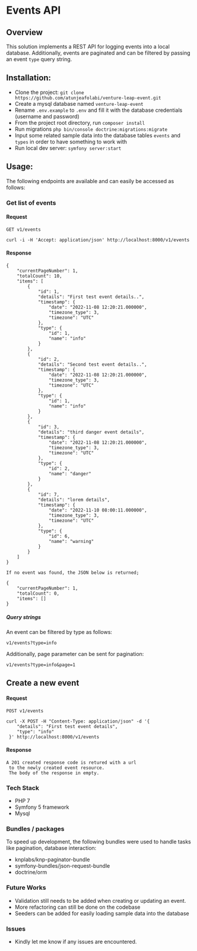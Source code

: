 # Events API

## Overview
This solution implements a REST API for logging events into a local database. Additionally, events are paginated and can be filtered by passing an event `type` query string.

## Installation:
- Clone the project: ```git clone https://github.com/atunjeafolabi/venture-leap-event.git```
- Create a mysql database named ```venture-leap-event```
- Rename ```.env.example``` to ```.env``` and fill it with the database credentials (username and password)
- From the project root directory, run `composer install`
- Run migrations ```php bin/console doctrine:migrations:migrate```
- Input some related sample data into the database tables `events` and `types` in order to have something to work with
- Run local dev server: ```symfony server:start``` 

## Usage:
The following endpoints are available and can easily be accessed as follows: 

### Get list of events

#### Request

`GET v1/events`

    curl -i -H 'Accept: application/json' http://localhost:8000/v1/events

#### Response

    {
        "currentPageNumber": 1,
        "totalCount": 10,
        "items": [
            {
                "id": 1,
                "details": "First test event details..",
                "timestamp": {
                    "date": "2022-11-08 12:20:21.000000",
                    "timezone_type": 3,
                    "timezone": "UTC"
                },
                "type": {
                    "id": 1,
                    "name": "info"
                }
            },
            {
                "id": 2,
                "details": "Second test event details..",
                "timestamp": {
                    "date": "2022-11-08 12:20:21.000000",
                    "timezone_type": 3,
                    "timezone": "UTC"
                },
                "type": {
                    "id": 1,
                    "name": "info"
                }
            },
            {
                "id": 3,
                "details": "third danger event details",
                "timestamp": {
                    "date": "2022-11-08 12:20:21.000000",
                    "timezone_type": 3,
                    "timezone": "UTC"
                },
                "type": {
                    "id": 2,
                    "name": "danger"
                }
            },
            {
                "id": 7,
                "details": "lorem details",
                "timestamp": {
                    "date": "2022-11-10 08:00:11.000000",
                    "timezone_type": 3,
                    "timezone": "UTC"
                },
                "type": {
                    "id": 6,
                    "name": "warning"
                }
            }
        ]
    }
    
    If no event was found, the JSON below is returned;
    
    {
        "currentPageNumber": 1,
        "totalCount": 0,
        "items": []
    }

##### Query strings    
An event can be filtered by type as follows:
``` 
v1/events?type=info
```

Additionally, page parameter can be sent for pagination:
``` 
v1/events?type=info&page=1
```

## Create a new event

#### Request

`POST v1/events`

    curl -X POST -H "Content-Type: application/json" -d '{
        "details": "First test event details",
        "type": "info"
     }' http://localhost:8000/v1/events


#### Response

    A 201 created response code is retured with a url
     to the newly created event resource.
     The body of the response in empty.

### Tech Stack

- PHP 7
- Symfony 5 framework
- Mysql

### Bundles / packages
To speed up development, the following bundles were used to handle tasks like pagination, database interaction:
- knplabs/knp-paginator-bundle
- symfony-bundles/json-request-bundle
- doctrine/orm

### Future Works
- Validation still needs to be added when creating or updating an event.
- More refactoring can still be done on the codebase
- Seeders can be added for easily loading sample data into the database

### Issues
- Kindly let me know if any issues are encountered.
